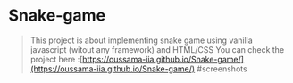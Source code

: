 # Snake-game
> This project is about implementing snake game using vanilla javascript (witout any framework) and HTML/CSS
> You can check the project here :[https://oussama-iia.github.io/Snake-game/](https://oussama-iia.github.io/Snake-game/)
#screenshots
